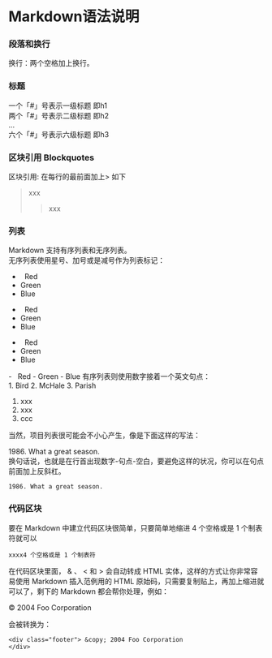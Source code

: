 # Markdown语法说明  

### 段落和换行  
换行：两个空格加上换行。

### 标题
一个「#」号表示一级标题 即h1  
两个「#」号表示二级标题 即h2  
...  
六个「#」号表示六级标题 即h3  

### 区块引用 Blockquotes
区块引用: 在每行的最前面加上> 如下  

> xxx  
> >xxx

### 列表  
Markdown 支持有序列表和无序列表。  
无序列表使用星号、加号或是减号作为列表标记：  
<div>
  
*   Red
*   Green
*   Blue
  
+   Red
+   Green
+   Blue

-   Red
-   Green
-   Blue

</div>
-   Red
-   Green
-   Blue
有序列表则使用数字接着一个英文句点：
<div>
1.  Bird
2.  McHale
3.  Parish
</div>  

1. xxx
2. xxx
3. ccc 

当然，项目列表很可能会不小心产生，像是下面这样的写法：
   <div> 1986. What a great season.
   </div>
   换句话说，也就是在行首出现数字-句点-空白，要避免这样的状况，你可以在句点前面加上反斜杠。  
   
   <code>1986\. What a great season.</code>

### 代码区块
要在 Markdown 中建立代码区块很简单，只要简单地缩进 4 个空格或是 1 个制表符就可以  

    xxxx4 个空格或是 1 个制表符  
    
在代码区块里面， & 、 < 和 > 会自动转成 HTML 实体，这样的方式让你非常容易使用 Markdown 插入范例用的 HTML 原始码，只需要复制贴上，再加上缩进就可以了，剩下的 Markdown 都会帮你处理，例如：  
    <div class="footer">
        &copy; 2004 Foo Corporation
    </div>  
    
会被转换为：  
    <pre><code>&lt;div class="footer"&gt;
    &amp;copy; 2004 Foo Corporation
    &lt;/div&gt;
    </code></pre>
     
    



